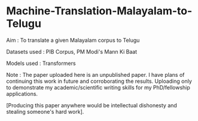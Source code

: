 # Machine-Translation-Malayalam-to-Telugu

Aim : To translate a given Malayalam corpus to Telugu

Datasets used : PIB Corpus, PM Modi's Mann Ki Baat

Models used : Transformers

Note : The paper uploaded here is an unpublished paper. I have plans of continuing this work in future and corroborating the results.
Uploading only to demonstrate my academic/scientific writing skills for my PhD/fellowship applications. 

[Producing this paper anywhere would be intellectual dishonesty and stealing someone's hard work].
